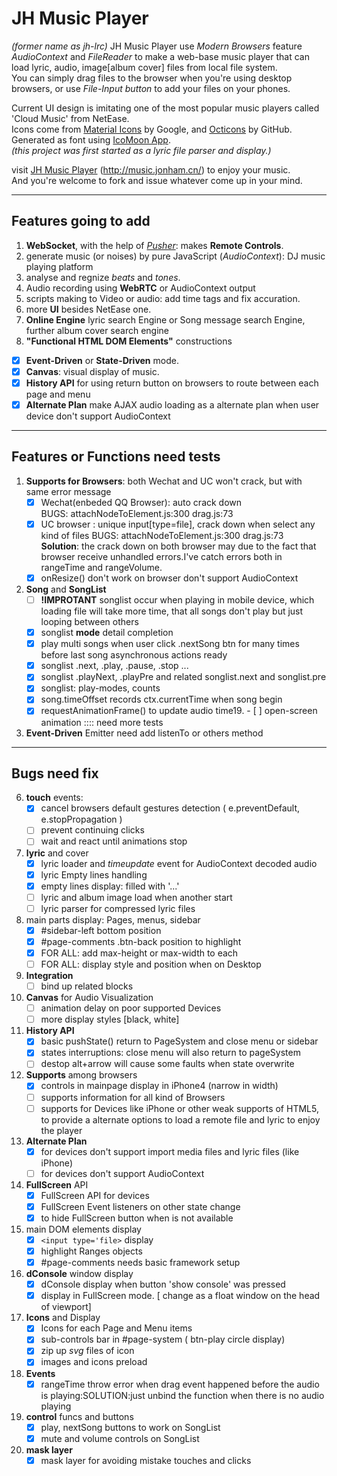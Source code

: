 # JH Music Player
_(former name as jh-lrc)_
JH Music Player use _Modern Browsers_ feature *AudioContext* and *FileReader* to make a web-base music player that can load lyric, audio, image[album cover] files from local file system.    
You can simply drag files to the browser when you're using desktop browsers, or use _File-Input button_ to add your files on your phones.     

Current UI design is imitating one of the most popular music players called 'Cloud Music' from NetEase.    
Icons come from [Material Icons](https://design.google.com/icons/) by Google, and [Octicons](https://github.com/primer/octicons) by GitHub. Generated as font using [IcoMoon App](https://icomoon.io/app).   
_(this project was first started as a lyric file parser and display.)_    

visit [JH Music Player](http://music.jonham.cn/) (http://music.jonham.cn/) to enjoy your music.    
And you're welcome to fork and issue whatever come up in your mind.

<hr>

## Features going to add

1. **WebSocket**, with the help of _[Pusher](https://pusher.com/)_: makes **Remote Controls**.
3. generate music (or noises) by pure JavaScript (*AudioContext*): DJ music playing platform
4. analyse and regnize *beats* and *tones*.
5. Audio recording using **WebRTC** or AudioContext output
6. scripts making to Video or audio: add time tags and fix accuration.
7. more **UI** besides NetEase one.
9. **Online Engine** lyric search Engine or Song message search Engine, further album cover search engine
11. **"Functional HTML DOM Elements"** constructions


- [x] **Event-Driven** or **State-Driven** mode.
- [x] **Canvas**: visual display of music.
- [x] **History API** for using return button on browsers to route between each page and menu
- [x] **Alternate Plan** make AJAX audio loading as a alternate plan when user device don't support AudioContext    

<hr>

## Features or Functions need tests
01. **Supports for Browsers**: both Wechat and UC won't crack, but with same error message
    - [x] Wechat(enbeded QQ Browser): auto crack down    
        BUGS: attachNodeToElement.js:300 drag.js:73
    - [x] UC browser : unique input[type=file], crack down when select any kind of files
        BUGS: attachNodeToElement.js:300 drag.js:73    
        **Solution**: the crack down on both browser may due to the fact that browser receive unhandled errors.I've catch errors both in rangeTime and rangeVolume.
    - [x] onResize() don't work on browser don't support AudioContext
02. **Song** and **SongList**
    - [ ] **!IMPROTANT** songlist occur when playing in mobile device, which loading file will take more time, that all songs don't play but just looping between others
    - [x] songlist **mode** detail completion
    - [x] play multi songs when user click .nextSong btn for many times before last song asynchronous actions ready
    - [x] songlist .next, .play, .pause, .stop ...
    - [x] songlist .playNext, .playPre and related songlist.next and songlist.pre
    - [x] songlist: play-modes, counts
    - [x] song.timeOffset records ctx.currentTime when song begin
    - [x] requestAnimationFrame() to update audio time19. - [ ] open-screen animation :::: need more tests
03. **Event-Driven** Emitter need add listenTo or others method


<hr>


## Bugs need fix

06. **touch** events:
    - [x] cancel browsers default gestures detection ( e.preventDefault, e.stopPropagation )
    - [ ] prevent continuing clicks
    - [ ] wait and react until animations stop
07. **lyric** and cover
    - [x] lyric loader and _timeupdate_ event for AudioContext decoded audio
    - [x] lyric Empty lines handling
    - [x] empty lines display: filled with '...'
    - [ ] lyric and album image load when another start
    - [ ] lyric parser for compressed lyric files
09. main parts display: Pages, menus, sidebar
    - [x] #sidebar-left bottom position
    - [x] #page-comments .btn-back position to highlight
    - [x] FOR ALL: add max-height or max-width to each
    - [ ] FOR ALL: display style and position when on Desktop
12. **Integration**
    - [ ] bind up related blocks
13. **Canvas** for Audio Visualization
    - [ ] animation delay on poor supported Devices
    - [ ] more display styles [black, white]
14. **History API**
    - [x] basic pushState() return to PageSystem and close menu or sidebar
    - [x] states interruptions: close menu will also return to pageSystem
    - [ ] destop alt+arrow will cause some faults when state overwrite
10. **Supports** among browsers
    - [x] controls in mainpage display in iPhone4 (narrow in width)
    - [ ] supports information for all kind of Browsers
    - [ ] supports for Devices like iPhone or other weak supports of HTML5, to provide a alternate options to load a remote file and lyric to enjoy the player
15. **Alternate Plan**
    - [x] for devices don't support import media files and lyric files (like iPhone)
    - [ ] for devices don't support AudioContext
03. **FullScreen** API
    - [x] FullScreen API for devices
    - [x] FullScreen Event listeners on other state change
    - [x] to hide FullScreen button when is not available
01. main DOM elements display
    - [x] `<input type='file>` display
    - [x] highlight Ranges objects
    - [x] #page-comments needs basic framework setup
02. **dConsole** window display
    - [x] dConsole display when button 'show console' was pressed
    - [x] display in FullScreen mode. [ change as a float window on the head of viewport]
04. **Icons** and Display
    - [x] Icons for each Page and Menu items
    - [x] sub-controls bar in #page-system ( btn-play circle display)
    - [x] zip up _svg_ files of icon
    - [x] images and icons preload
05. **Events**
    - [x] rangeTime throw error when drag event happened before the audio is playing:SOLUTION:just unbind the function when there is no audio playing
08. **control** funcs and buttons
    - [x] play, nextSong buttons to work on SongList
    - [x] mute and volume controls on SongList
11. **mask layer**
    - [x] mask layer for avoiding mistake touches and clicks
